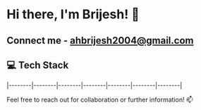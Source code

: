 # Hi there, I'm Brijesh! 👋

Connect me - ahbrijesh2004@gmail.com
---

## 💻 Tech Stack


|--------|--------|--------|--------|--------|--------|--------|



Feel free to reach out for collaboration or further information! 📫
